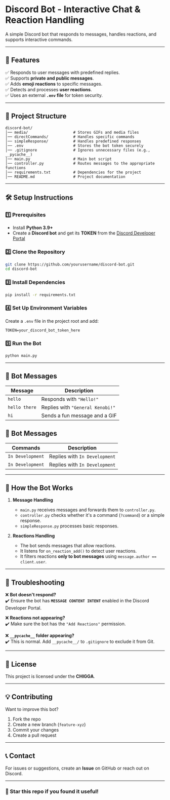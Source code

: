 # **Discord Bot - Interactive Chat & Reaction Handling**

A simple Discord bot that responds to messages, handles reactions, and supports interactive commands.

---

## **🚀 Features**
✅ Responds to user messages with predefined replies.  
✅ Supports **private and public messages**.  
✅ Adds **emoji reactions** to specific messages.  
✅ Detects and processes **user reactions**.  
✅ Uses an external **`.env` file** for token security.  

---

## **📂 Project Structure**
```
discord-bot/
│── media/                    # Stores GIFs and media files
│── directCommands/           # Handles specific commands
│── simpleResponse/           # Handles predefined responses
│── .env                      # Stores the bot token securely
│── .gitignore                # Ignores unnecessary files (e.g., __pycache__)
│── main.py                   # Main bot script
│── controller.py             # Routes messages to the appropriate functions
│── requirements.txt          # Dependencies for the project
│── README.md                 # Project documentation
```

---

## **🛠️ Setup Instructions**
### **1️⃣ Prerequisites**
- Install **Python 3.9+**
- Create a **Discord bot** and get its **TOKEN** from the [Discord Developer Portal](https://discord.com/developers/applications)

### **2️⃣ Clone the Repository**
```sh
git clone https://github.com/yourusername/discord-bot.git
cd discord-bot
```

### **3️⃣ Install Dependencies**
```sh
pip install -r requirements.txt
```

### **4️⃣ Set Up Environment Variables**
Create a `.env` file in the project root and add:
```
TOKEN=your_discord_bot_token_here
```

### **5️⃣ Run the Bot**
```sh
python main.py
```

---

## **📜 Bot Messages**
| Message | Description |
|---------|-------------|
| `hello` | Responds with `"Hello!"` |
| `hello there` | Replies with `"General Kenobi!"` |
| `hi` | Sends a fun message and a GIF |

## **📜 Bot Messages**
| Commands | Description |
|---------|-------------|
| `In Development` | Replies with `In Development` |
| `In Development` | Replies with `In Development` |

---

## **🤖 How the Bot Works**
1. **Message Handling**  
   - `main.py` receives messages and forwards them to `controller.py`.  
   - `controller.py` checks whether it's a command (`?command`) or a simple response.  
   - `simpleResponse.py` processes basic responses.

2. **Reactions Handling**  
   - The bot sends messages that allow reactions.  
   - It listens for `on_reaction_add()` to detect user reactions.  
   - It filters reactions **only to bot messages** using `message.author == client.user`.

---


## **🛑 Troubleshooting**
❌ **Bot doesn't respond?**  
✔️ Ensure the bot has **`MESSAGE CONTENT INTENT`** enabled in the Discord Developer Portal.  

❌ **Reactions not appearing?**  
✔️ Make sure the bot has the `"Add Reactions"` permission.  

❌ **`__pycache__` folder appearing?**  
✔️ This is normal. Add `__pycache__/` to `.gitignore` to exclude it from Git.  

---

## **📜 License**
This project is licensed under the **CHIGGA**.

---

## **💡 Contributing**
Want to improve this bot?  
1. Fork the repo  
2. Create a new branch (`feature-xyz`)  
3. Commit your changes  
4. Create a pull request  

---

## **📞 Contact**
For issues or suggestions, create an **Issue** on GitHub or reach out on Discord.  

---
### **🌟 Star this repo if you found it useful!**
